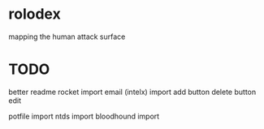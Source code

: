 # rolodex
mapping the human attack surface


# TODO

better readme
rocket import
email (intelx) import
add button
delete button
edit

potfile import
ntds import
bloodhound import
